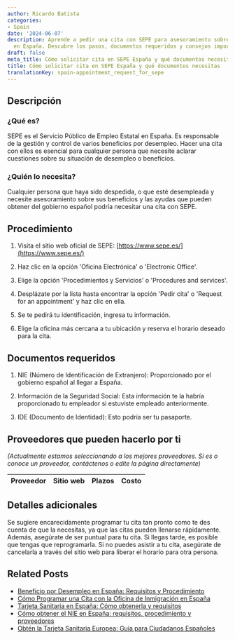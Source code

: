```yaml
---
author: Ricardo Batista
categories:
- Spain
date: '2024-06-07'
description: Aprende a pedir una cita con SEPE para asesoramiento sobre desempleo
  en España. Descubre los pasos, documentos requeridos y consejos importantes.
draft: false
meta_title: Cómo solicitar cita en SEPE España y qué documentos necesitas
title: Cómo solicitar cita en SEPE España y qué documentos necesitas
translationKey: spain-appointment_request_for_sepe
---
```



## Descripción
### ¿Qué es?
SEPE es el Servicio Público de Empleo Estatal en España. Es responsable de la gestión y control de varios beneficios por desempleo. Hacer una cita con ellos es esencial para cualquier persona que necesite aclarar cuestiones sobre su situación de desempleo o beneficios.

### ¿Quién lo necesita?
Cualquier persona que haya sido despedida, o que esté desempleada y necesite asesoramiento sobre sus beneficios y las ayudas que pueden obtener del gobierno español podría necesitar una cita con SEPE.

## Procedimiento

1. Visita el sitio web oficial de SEPE: [https://www.sepe.es/](https://www.sepe.es/)
   
2. Haz clic en la opción 'Oficina Electrónica' o 'Electronic Office'.

3. Elige la opción 'Procedimientos y Servicios' o 'Procedures and services'.
  
4. Desplázate por la lista hasta encontrar la opción 'Pedir cita' o 'Request for an appointment' y haz clic en ella.
  
5. Se te pedirá tu identificación, ingresa tu información.

6. Elige la oficina más cercana a tu ubicación y reserva el horario deseado para la cita.

## Documentos requeridos

1. NIE (Número de Identificación de Extranjero): Proporcionado por el gobierno español al llegar a España.

2. Información de la Seguridad Social: Esta información te la habría proporcionado tu empleador si estuviste empleado anteriormente.

3. IDE (Documento de Identidad): Esto podría ser tu pasaporte.

## Proveedores que pueden hacerlo por ti

_(Actualmente estamos seleccionando a los mejores proveedores. Si es o conoce un proveedor, contáctenos o edite la página directamente)_

| Proveedor | Sitio web | Plazos | Costo |
| --------------- | --------------- | :-------------: | :-------------: |

## Detalles adicionales

Se sugiere encarecidamente programar tu cita tan pronto como te des cuenta de que la necesitas, ya que las citas pueden llenarse rápidamente. Además, asegúrate de ser puntual para tu cita. Si llegas tarde, es posible que tengas que reprogramarla. Si no puedes asistir a tu cita, asegúrate de cancelarla a través del sitio web para liberar el horario para otra persona.


## Related Posts

- [Beneficio por Desempleo en España: Requisitos y Procedimiento](https://tramitit.com/es/guides/spain/solicitud_de_prestacion_por_desempleo/)
- [Cómo Programar una Cita con la Oficina de Inmigración en España](https://tramitit.com/es/guides/spain/solicitud_de_cita_previa_en_extranjeria/)
- [Tarjeta Sanitaria en España: Cómo obtenerla y requisitos](https://tramitit.com/es/guides/spain/solicitud_de_la_tarjeta_sanitaria/)
- [Cómo obtener el NIE en España: requisitos, procedimiento y proveedores](https://tramitit.com/es/guides/spain/solicitud_de_nie/)
- [Obtén la Tarjeta Sanitaria Europea: Guía para Ciudadanos Españoles](https://tramitit.com/es/guides/spain/renovacion_de_la_tarjeta_sanitaria/)